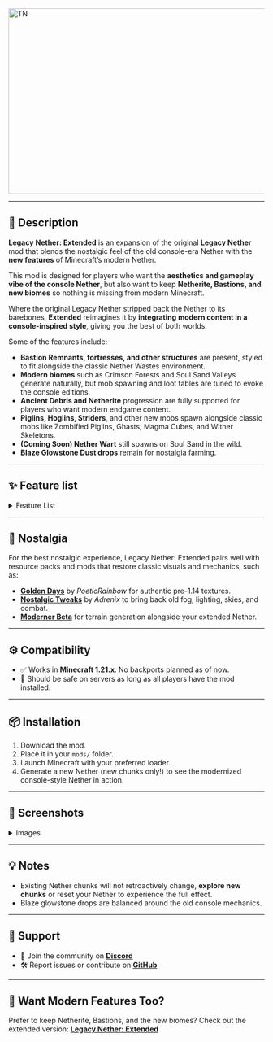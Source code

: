 <img width="1539" height="365" alt="TN" src="https://github.com/user-attachments/assets/39250f15-609e-4df0-94c5-7b4fd2a2b7af" />

---

## 📖 Description

**Legacy Nether: Extended** is an expansion of the original **Legacy Nether** mod that blends the nostalgic feel of the old console-era Nether with the **new features** of Minecraft’s modern Nether.

This mod is designed for players who want the **aesthetics and gameplay vibe of the console Nether**, but also want to keep **Netherite, Bastions, and new biomes** so nothing is missing from modern Minecraft.

Where the original Legacy Nether stripped back the Nether to its barebones, **Extended** reimagines it by **integrating modern content in a console-inspired style**, giving you the best of both worlds.

Some of the features include:

* **Bastion Remnants, fortresses, and other structures** are present, styled to fit alongside the classic Nether Wastes environment.
* **Modern biomes** such as Crimson Forests and Soul Sand Valleys generate naturally, but mob spawning and loot tables are tuned to evoke the console editions.
* **Ancient Debris and Netherite** progression are fully supported for players who want modern endgame content.
* **Piglins, Hoglins, Striders**, and other new mobs spawn alongside classic mobs like Zombified Piglins, Ghasts, Magma Cubes, and Wither Skeletons.
* **(Coming Soon) Nether Wart** still spawns on Soul Sand in the wild.
* **Blaze Glowstone Dust drops** remain for nostalgia farming.

---

## ✨ Feature list

<details>
<summary>Feature List</summary>

## Key:
✅ - Implemented

☑️ - Planned

❌ - Not Implemented

|**Feature**|Implemented|Planned|
|-|-|-|
|All modern Nether biomes (Crimson, Warped, Soul Sand Valley, Basalt Deltas) retained|✅|☑️|
|Bastion Remnants & other new structures retained|✅|☑️|
|Classic mobs (Zombified Piglins, Ghasts, Magma Cubes) spawn alongside new mobs|✅|☑️|
|Wither Skeletons spawn everywhere|✅|☑️|
|Nether Wart generates on Soul Sand|❌|☑️|
|Blazes drop 0–2 Glowstone Dust|✅|☑️|
|Netherite & Ancient Debris progression supported|✅|☑️|

</details>

---

## 🌌 Nostalgia

For the best nostalgic experience, Legacy Nether: Extended pairs well with resource packs and mods that restore classic visuals and mechanics, such as:

* [**Golden Days**](https://github.com/PoeticRainbow/golden-days/releases) by *PoeticRainbow* for authentic pre-1.14 textures.
* [**Nostalgic Tweaks**](https://modrinth.com/mod/nostalgic-tweaks) by *Adrenix* to bring back old fog, lighting, skies, and combat.
* [**Moderner Beta**](https://modrinth.com/mod/moderner-beta) for terrain generation alongside your extended Nether.

---

## ⚙️ Compatibility

* ✅ Works in **Minecraft 1.21.x**. No backports planned as of now.
* 🔧 Should be safe on servers as long as all players have the mod installed.

---

## 📦 Installation

1. Download the mod.
2. Place it in your `mods/` folder.
3. Launch Minecraft with your preferred loader.
4. Generate a new Nether (new chunks only!) to see the modernized console-style Nether in action.

---

## 📸 Screenshots

<details>
<summary>Images</summary>

<img width="1920" height="1081" alt="2025-09-10_14 25 10" src="https://github.com/user-attachments/assets/67b38da1-bd4f-4990-8c5b-7ca2c262dd18" />
<img width="1920" height="1081" alt="2025-09-10_14 25 28" src="https://github.com/user-attachments/assets/0cfb724d-5998-4a02-8b1a-b2ec4a977791" />
<img width="1920" height="1081" alt="2025-09-10_14 25 59" src="https://github.com/user-attachments/assets/66f4e391-8051-4eda-a89e-9a30b39b2a5e" />
<img width="1920" height="1081" alt="2025-09-10_14 26 42" src="https://github.com/user-attachments/assets/cf738eb7-78fc-40d9-9bf1-9a66f3e24743" />
<img width="1920" height="1081" alt="2025-09-10_15 56 58" src="https://github.com/user-attachments/assets/32f3587e-fb37-41a5-8ea0-2ef72bcb0b3a" />

</details>

---

## 💡 Notes

* Existing Nether chunks will not retroactively change, **explore new chunks** or reset your Nether to experience the full effect.
* Blaze glowstone drops are balanced around the old console mechanics.

---

## 🤝 Support

* 💬 Join the community on [**Discord**](https://discord.com/invite/S94fHA3Gs4)
* 🛠️ Report issues or contribute on [**GitHub**](https://github.com/Pigzone00/Legacy-Nether-Extended)

---

## 🔄 Want Modern Features Too?

Prefer to keep Netherite, Bastions, and the new biomes? Check out the extended version:
[**Legacy Nether: Extended**](https://modrinth.com/datapack/legacy-nether-extended)
